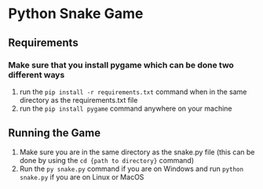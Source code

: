 # Python Snake Game

## Requirements

### Make sure that you install pygame which can be done two different ways

1. run the `pip install -r requirements.txt` command when in the same directory as the requirements.txt file
2. run the `pip install pygame` command anywhere on your machine

## Running the Game

1. Make sure you are in the same directory as the snake.py file (this can be done by using the `cd {path to directory}` command)
2. Run the `py snake.py` command if you are on Windows and run `python snake.py` if you are on Linux or MacOS

